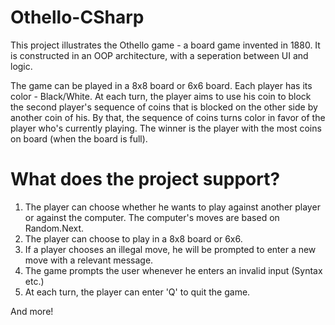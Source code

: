 # Othello-CSharp
This project illustrates the Othello game - a board game invented in 1880.
It is constructed in an OOP architecture, with a seperation between UI and logic.

The game can be played in a 8x8 board or 6x6 board.
Each player has its color - Black/White.
At each turn, the player aims to use his coin to block the second player's sequence of coins that is blocked on the other side by another coin of his. By that, the
sequence of coins turns color in favor of the player who's currently playing.
The winner is the player with the most coins on board (when the board is full).

# What does the project support?
1. The player can choose whether he wants to play against another player or against the computer. The computer's moves are based on Random.Next.
2. The player can choose to play in a 8x8 board or 6x6.
3. If a player chooses an illegal move, he will be prompted to enter a new move with a relevant message.
4. The game prompts the user whenever he enters an invalid input (Syntax etc.)
5. At each turn, the player can enter 'Q' to quit the game.

And more!
